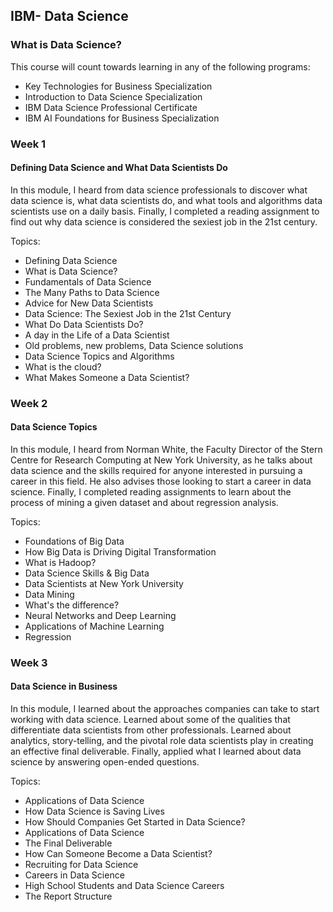 ## IBM- Data Science

### What is Data Science? 

This course will count towards learning in any of the following programs:
- Key Technologies for Business Specialization
- Introduction to Data Science Specialization
- IBM Data Science Professional Certificate
- IBM AI Foundations for Business Specialization

### Week 1
#### Defining Data Science and What Data Scientists Do
In this module, I heard from data science professionals to discover what data science is, what data scientists do, and what tools and algorithms data scientists use on a daily basis. Finally, I completed a reading assignment to find out why data science is considered the sexiest job in the 21st century.

Topics:   
- Defining Data Science    
- What is Data Science?
- Fundamentals of Data Science
- The Many Paths to Data Science
- Advice for New Data Scientists
- Data Science: The Sexiest Job in the 21st Century   
- What Do Data Scientists Do?   
- A day in the Life of a Data Scientist
- Old problems, new problems, Data Science solutions
- Data Science Topics and Algorithms
- What is the cloud?
- What Makes Someone a Data Scientist?    

### Week 2
#### Data Science Topics
In this module, I heard from Norman White, the Faculty Director of the Stern Centre for Research Computing at New York University, as he talks about data science and the skills required for anyone interested in pursuing a career in this field. He also advises those looking to start a career in data science. Finally, I completed reading assignments to learn about the process of mining a given dataset and about regression analysis.

Topics:   
- Foundations of Big Data
- How Big Data is Driving Digital Transformation
- What is Hadoop?
- Data Science Skills & Big Data
- Data Scientists at New York University
- Data Mining
- What's the difference?
- Neural Networks and Deep Learning
- Applications of Machine Learning
- Regression    

### Week 3
#### Data Science in Business
In this module, I learned about the approaches companies can take to start working with data science. Learned about some of the qualities that differentiate data scientists from other professionals. Learned about analytics, story-telling, and the pivotal role data scientists play in creating an effective final deliverable. Finally, applied what I learned about data science by answering open-ended questions.

Topics:   
- Applications of Data Science
- How Data Science is Saving Lives
- How Should Companies Get Started in Data Science?
- Applications of Data Science
- The Final Deliverable
- How Can Someone Become a Data Scientist?
- Recruiting for Data Science
- Careers in Data Science
- High School Students and Data Science Careers
- The Report Structure    